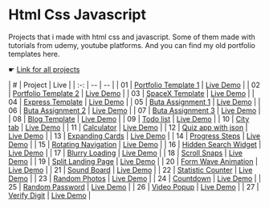 # Html Css Javascript

Projects that i made with html css and javascript. Some of them made with tutorials from udemy, youtube platforms. And you can find my old portfolio templates here.

☛ [Link for all projects](https://zeracodes.github.io/html-css-javascript/)

|  #  | 
    Project      | 
            Live |
| :-: | 
    --     |
        -- |
| 01 | 
    [Portfolio Template 1](https://github.com/zeracodes/html-css-javascript/tree/main/projects/portfolio-template-1)        |
        [Live Demo](https://zeracodes.github.io/html-css-javascript/projects/portfolio-template-1/index.html)               |
| 02 |
    [Portfolio Template 2](https://github.com/zeracodes/html-css-javascript/tree/main/projects/portfolio-template-0)        | 
        [Live Demo](https://zeracodes.github.io/html-css-javascript/projects/portfolio-template-0/index.html)               |
| 03 | [SpaceX Template]()      | [Live Demo](https://zeracodes.github.io/html-css-javascript/projects/spacex-template/index.html)      |
| 04 | [Express Template]()     | [Live Demo](https://zeracodes.github.io/html-css-javascript/projects/express-template/index.html)     |
| 05 | [Buta Assignment 1]()    | [Live Demo](https://zeracodes.github.io/html-css-javascript/projects/buta-assignment-1/index.html)    |
| 06 | [Buta Assignment 2]()    | [Live Demo](https://zeracodes.github.io/html-css-javascript/projects/buta-assignment-2/index.html)    |
| 07 | [Buta Assignment 3]()    | [Live Demo](https://zeracodes.github.io/html-css-javascript/projects/buta-assignment-3/index.html)    |
| 08 | [Blog Template]()        | [Live Demo](https://zeracodes.github.io/html-css-javascript/projects/blog-template/index.html)        |
| 09 | [Todo list]()            | [Live Demo](https://zeracodes.github.io/html-css-javascript/projects/todo-app.html)                   |
| 10 | [City tab]()             | [Live Demo](https://zeracodes.github.io/html-css-javascript/projects/citytab.html)                    |
| 11 | [Calculator]()           | [Live Demo](https://zeracodes.github.io/html-css-javascript/projects/calculator.html)                 |
| 12 | [Quiz app with json]()   | [Live Demo](https://zeracodes.github.io/html-css-javascript/projects/quiz-app/index.html)             |
| 13 | [Expanding Cards]()      | [Live Demo](https://zeracodes.github.io/html-css-javascript/projects/expanding-cards.html)            |
| 14 | [Progress Steps]()       | [Live Demo](https://zeracodes.github.io/html-css-javascript/projects/progress-steps.html)             |
| 15 | [Rotating Navigation]()  | [Live Demo](https://zeracodes.github.io/html-css-javascript/projects/rotating-navigation.html)        |
| 16 | [Hidden Search Widget]() | [Live Demo](https://zeracodes.github.io/html-css-javascript/projects/hidden-search-widget.html)       |
| 17 | [Blurry Loading]()       | [Live Demo](https://zeracodes.github.io/html-css-javascript/projects/blurry-loading/index.html)       |
| 18 | [Scroll Snaps]()         | [Live Demo](https://zeracodes.github.io/html-css-javascript/projects/scroll-snaps.html)               |
| 19 | [Split Landing Page]()   | [Live Demo](https://zeracodes.github.io/html-css-javascript/projects/split-landing-page/index.html)   |
| 20 | [Form Wave Animation]()  | [Live Demo](https://zeracodes.github.io/html-css-javascript/projects/form-wave-animation.html)        |
| 21 | [Sound Board]()          | [Live Demo](https://zeracodes.github.io/html-css-javascript/projects/sound-board/index.html)          |
| 22 | [Statistic Counter]()    | [Live Demo](https://zeracodes.github.io/html-css-javascript/projects/statistic-counter.html)          |
| 23 | [Random Photos]()        | [Live Demo](https://zeracodes.github.io/html-css-javascript/projects/random-photos.html)              |
| 24 | [Countdown]()            | [Live Demo](https://zeracodes.github.io/html-css-javascript/projects/countdown.html)                  |
| 25 | [Random Password]()      | [Live Demo](https://zeracodes.github.io/html-css-javascript/projects/random-password.html)            |
| 26 | [Video Popup]()          | [Live Demo](https://zeracodes.github.io/html-css-javascript/projects/video-popup/index.html)          |
| 27 | [Verify Digit]()         | [Live Demo](https://zeracodes.github.io/html-css-javascript/projects/verify-digit.html)               |
